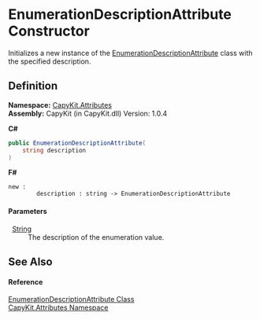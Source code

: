 # EnumerationDescriptionAttribute Constructor


Initializes a new instance of the <a href="T_CapyKit_Attributes_EnumerationDescriptionAttribute.md">EnumerationDescriptionAttribute</a> class with the specified description.



## Definition
**Namespace:** <a href="N_CapyKit_Attributes.md">CapyKit.Attributes</a>  
**Assembly:** CapyKit (in CapyKit.dll) Version: 1.0.4

**C#**
``` C#
public EnumerationDescriptionAttribute(
	string description
)
```
**F#**
``` F#
new : 
        description : string -> EnumerationDescriptionAttribute
```



#### Parameters
<dl><dt>  <a href="https://learn.microsoft.com/dotnet/api/system.string" target="_blank" rel="noopener noreferrer">String</a></dt><dd>The description of the enumeration value.</dd></dl>

## See Also


#### Reference
<a href="T_CapyKit_Attributes_EnumerationDescriptionAttribute.md">EnumerationDescriptionAttribute Class</a>  
<a href="N_CapyKit_Attributes.md">CapyKit.Attributes Namespace</a>  
